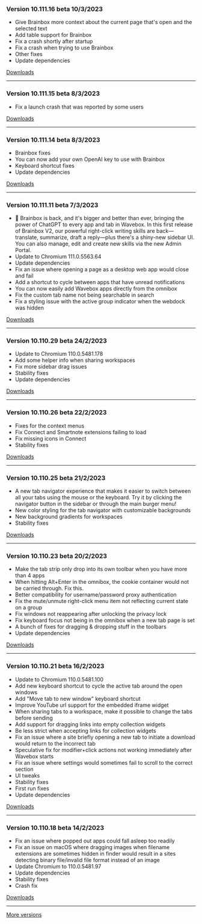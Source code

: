 <h3>Version 10.111.16 beta <span class="date">10/3/2023</span></h3>
<ul>
  <li>Give Brainbox more context about the current page that's open and the selected text</li>
  <li>Add table support for Brainbox</li>
  <li>Fix a crash shortly after startup</li>
  <li>Fix a crash when trying to use Brainbox</li>
  <li>Other fixes</li>
  <li>Update dependencies</li>
</ul>

[Downloads](https://wavebox.io/download/release/10.111.16.3)

---

<h3>Version 10.111.15 beta <span class="date">8/3/2023</span></h3>
<ul>
  <li>Fix a launch crash that was reported by some users</li>
</ul>

[Downloads](https://wavebox.io/download/release/10.111.15.3)

---

<h3>Version 10.111.14 beta <span class="date">8/3/2023</span></h3>
<ul>
  <li>Brainbox fixes</li>
  <li>You can now add your own OpenAI key to use with Brainbox</li>
  <li>Keyboard shortcut fixes</li>
  <li>Update dependencies</li>
</ul>

[Downloads](https://wavebox.io/download/release/10.111.14.3)

---

<h3>Version 10.111.11 beta <span class="date">7/3/2023</span></h3>
<ul>
  <li>
    🧠 Brainbox is back, and it's bigger and better than ever, bringing the power of
    ChatGPT to every app and tab in Wavebox. In this first release of Brainbox V2,
    our powerful right-click writing skills are back—translate, summarize, draft a
    reply—plus there's a shiny-new sidebar UI. You can also manage, edit and create new
    skills via the new Admin Portal.
  </li>
  <li>Update to Chromium 111.0.5563.64</li>
  <li>Update dependencies</li>
  <li>Fix an issue where opening a page as a desktop web app would close and fail</li>
  <li>Add a shortcut to cycle between apps that have unread notifications</li>
  <li>You can now easily add Wavebox apps directly from the omnibox</li>
  <li>Fix the custom tab name not being searchable in search</li>
  <li>Fix a styling issue with the active group indicator when the webdock was hidden</li>
</ul>

[Downloads](https://wavebox.io/download/release/10.111.11.3)

---

<h3>Version 10.110.29 beta <span class="date">24/2/2023</span></h3>
<ul>
  <li>Update to Chromium 110.0.5481.178</li>
  <li>Add some helper info when sharing workspaces</li>
  <li>Fix more sidebar drag issues</li>
  <li>Stability fixes</li>
  <li>Update dependencies</li>
</ul>

[Downloads](https://wavebox.io/download/release/10.110.29.3)

---

<h3>Version 10.110.26 beta <span class="date">22/2/2023</span></h3>
<ul>
  <li>Fixes for the context menus</li>
  <li>Fix Connect and Smartnote extensions failing to load</li>
  <li>Fix missing icons in Connect</li>
  <li>Stability fixes</li>
</ul>

[Downloads](https://wavebox.io/download/release/10.110.26.3)

---

<h3>Version 10.110.25 beta <span class="date">21/2/2023</span></h3>
<ul>
  <li>
    A new tab navigator experience that makes it easier to switch between all your
    tabs using the mouse or the keyboard. Try it by clicking the navigator button in the
    sidebar or through the main burger menu!
  </li>
  <li>
    New color styling for the tab navigator with customizable backgrounds
  </li>
  <li>
    New background gradients for workspaces
  </li>
  <li>Stability fixes</li>
</ul>

[Downloads](https://wavebox.io/download/release/10.110.25.3)

---

<h3>Version 10.110.23 beta <span class="date">20/2/2023</span></h3>
<ul>
  <li>Make the tab strip only drop into its own toolbar when you have more than 4 apps</li>
  <li>When hitting Alt+Enter in the omnibox, the cookie container would not be carried through. Fix this.</li>
  <li>Better compatibility for username/password proxy authentication</li>
  <li>Fix the mute/unmute right-click menu item not reflecting current state on a group</li>
  <li>Fix windows not reappearing after unlocking the privacy lock</li>
  <li>Fix keyboard focus not being in the omnibox when a new tab page is set</li>
  <li>A bunch of fixes for dragging & dropping stuff in the toolbars</li>
  <li>Update dependencies</li>
</ul>

[Downloads](https://wavebox.io/download/release/10.110.23.3)

---

<h3>Version 10.110.21 beta <span class="date">16/2/2023</span></h3>
<ul>
  <li>Update to Chromium 110.0.5481.100</li>
  <li>Add new keyboard shortcut to cycle the active tab around the open windows</li>
  <li>Add "Move tab to new window" keyboard shortcut</li>
  <li>Improve YouTube url support for the embedded iframe widget</li>
  <li>When sharing tabs to a workspace, make it possible to change the tabs before sending</li>
  <li>Add support for dragging links into empty collection widgets</li>
  <li>Be less strict when accepting links for collection widgets</li>
  <li>Fix an issue where a site briefly opening a new tab to initiate a download would return to the incorrect tab</li>
  <li>Speculative fix for modifier+click actions not working immediately after Wavebox starts</li>
  <li>Fix an issue where settings would sometimes fail to scroll to the correct section</li>
  <li>UI tweaks</li>
  <li>Stability fixes</li>
  <li>First run fixes</li>
  <li>Update dependencies</li>
</ul>

[Downloads](https://wavebox.io/download/release/10.110.21.3)

---

<h3>Version 10.110.18 beta <span class="date">14/2/2023</span></h3>
<ul>
  <li>Fix an issue where popped out apps could fall asleep too readily</li>
  <li>
    Fix an issue on macOS where dragging images when filename extensions are
    sometimes hidden in finder would result in a sites detecting binary file/invalid
    file format instead of an image
  </li>
  <li>Update Chromium to 110.0.5481.97</li>
  <li>Update dependencies</li>
  <li>Stability fixes</li>
  <li>Crash fix</li>
</ul>

[Downloads](https://wavebox.io/download/release/10.110.18.3)

---
[More versions](https://wavebox.io/changelog/beta/)